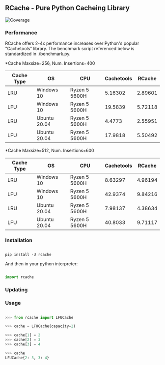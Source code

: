 ## RCache - Pure Python Cacheing Library


![Coverage](https://img.shields.io/codecov/c/github/breid48/rcache?token=E2GVMUS6KU)

### Performance

RCache offers 2-4x performance increases over Python's popular "Cachetools" library. The benchmark 
script referenced below is standardized in ./benchmark.py.

*Cache Maxsize=256, Num. Insertions=400

| Cache Type | OS | CPU | Cachetools | RCache |
| ------ | ----- | ----- | ------ | ----- |
| LRU | Windows 10 | Ryzen 5 5600H | 5.16302 | 2.89601 |
| LFU | Windows 10 | Ryzen 5 5600H | 19.5839 | 5.72118 |
| LRU | Ubuntu 20.04 | Ryzen 5 5600H | 4.4773 | 2.55951 |
| LFU | Ubuntu 20.04 | Ryzen 5 5600H | 17.9818 | 5.50492 |

*Cache Maxsize=512, Num. Insertions=600

| Cache Type | OS | CPU | Cachetools | RCache |
| ------ | ----- | ----- | ------ | ----- |
| LRU | Windows 10 | Ryzen 5 5600H | 8.63297 | 4.96194 |
| LFU | Windows 10 | Ryzen 5 5600H | 42.9374 | 9.84216 |
| LRU | Ubuntu 20.04 | Ryzen 5 5600H | 7.98137 | 4.38634 |
| LFU | Ubuntu 20.04 | Ryzen 5 5600H | 40.8033 | 9.71117 |

### Installation

```

pip install -U rcache

```

And then in your python interpreter:

```python

import rcache

```

### Updating

### Usage

```python

>>> from rcache import LFUCache

>>> cache = LFUCache(capacity=2)

>>> cache[1] = 2
>>> cache[2] = 3
>>> cache[3] = 4

>>> cache
LFUCache{2: 3, 3: 4}

```